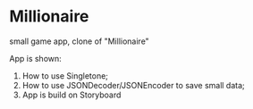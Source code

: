 # Millionaire
small game app, clone of "Millionaire"

App is shown: 
1) How to use Singletone;
2) How to use JSONDecoder/JSONEncoder to save small data;
3) App is build on Storyboard
